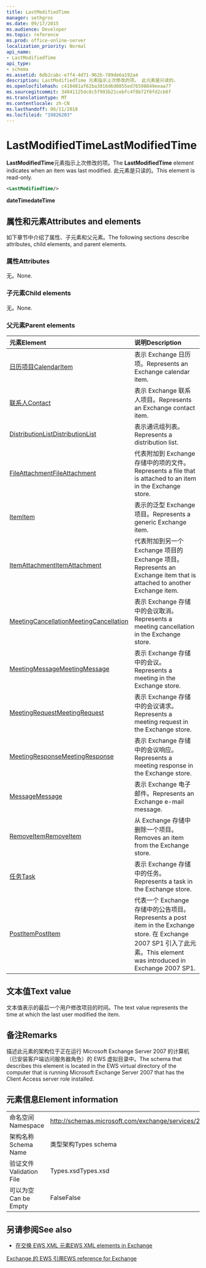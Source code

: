 ```yaml
---
title: LastModifiedTime
manager: sethgros
ms.date: 09/17/2015
ms.audience: Developer
ms.topic: reference
ms.prod: office-online-server
localization_priority: Normal
api_name:
- LastModifiedTime
api_type:
- schema
ms.assetid: 6db2cabc-e7f4-4d71-962b-789de6a192a4
description: LastModifiedTime 元素指示上次修改的项。 此元素是只读的。
ms.openlocfilehash: c410481af62ba3016d6d0855ed76598849eeaa77
ms.sourcegitcommit: 34041125dc8c5f993b21cebfc4f8b72f0fd2cb6f
ms.translationtype: MT
ms.contentlocale: zh-CN
ms.lasthandoff: 06/11/2018
ms.locfileid: "19826203"
---
```

# <a name="lastmodifiedtime"></a><span data-ttu-id="1eb9c-104">LastModifiedTime</span><span class="sxs-lookup"><span data-stu-id="1eb9c-104">LastModifiedTime</span></span>

<span data-ttu-id="1eb9c-105">**LastModifiedTime**元素指示上次修改的项。</span><span class="sxs-lookup"><span data-stu-id="1eb9c-105">The **LastModifiedTime** element indicates when an item was last modified.</span></span> <span data-ttu-id="1eb9c-106">此元素是只读的。</span><span class="sxs-lookup"><span data-stu-id="1eb9c-106">This element is read-only.</span></span> 
  
```xml
<LastModifiedTime/>
```

 <span data-ttu-id="1eb9c-107">**dateTime**</span><span class="sxs-lookup"><span data-stu-id="1eb9c-107">**dateTime**</span></span>
## <a name="attributes-and-elements"></a><span data-ttu-id="1eb9c-108">属性和元素</span><span class="sxs-lookup"><span data-stu-id="1eb9c-108">Attributes and elements</span></span>

<span data-ttu-id="1eb9c-109">如下章节中介绍了属性、子元素和父元素。</span><span class="sxs-lookup"><span data-stu-id="1eb9c-109">The following sections describe attributes, child elements, and parent elements.</span></span>
  
### <a name="attributes"></a><span data-ttu-id="1eb9c-110">属性</span><span class="sxs-lookup"><span data-stu-id="1eb9c-110">Attributes</span></span>

<span data-ttu-id="1eb9c-111">无。</span><span class="sxs-lookup"><span data-stu-id="1eb9c-111">None.</span></span>
  
### <a name="child-elements"></a><span data-ttu-id="1eb9c-112">子元素</span><span class="sxs-lookup"><span data-stu-id="1eb9c-112">Child elements</span></span>

<span data-ttu-id="1eb9c-113">无。</span><span class="sxs-lookup"><span data-stu-id="1eb9c-113">None.</span></span>
  
### <a name="parent-elements"></a><span data-ttu-id="1eb9c-114">父元素</span><span class="sxs-lookup"><span data-stu-id="1eb9c-114">Parent elements</span></span>

|<span data-ttu-id="1eb9c-115">**元素**</span><span class="sxs-lookup"><span data-stu-id="1eb9c-115">**Element**</span></span>|<span data-ttu-id="1eb9c-116">**说明**</span><span class="sxs-lookup"><span data-stu-id="1eb9c-116">**Description**</span></span>|
|:-----|:-----|
|[<span data-ttu-id="1eb9c-117">日历项目</span><span class="sxs-lookup"><span data-stu-id="1eb9c-117">CalendarItem</span></span>](calendaritem.md) <br/> |<span data-ttu-id="1eb9c-118">表示 Exchange 日历项。</span><span class="sxs-lookup"><span data-stu-id="1eb9c-118">Represents an Exchange calendar item.</span></span>  <br/> |
|[<span data-ttu-id="1eb9c-119">联系人</span><span class="sxs-lookup"><span data-stu-id="1eb9c-119">Contact</span></span>](contact.md) <br/> |<span data-ttu-id="1eb9c-120">表示 Exchange 联系人项目。</span><span class="sxs-lookup"><span data-stu-id="1eb9c-120">Represents an Exchange contact item.</span></span>  <br/> |
|[<span data-ttu-id="1eb9c-121">DistributionList</span><span class="sxs-lookup"><span data-stu-id="1eb9c-121">DistributionList</span></span>](distributionlist.md) <br/> |<span data-ttu-id="1eb9c-122">表示通讯组列表。</span><span class="sxs-lookup"><span data-stu-id="1eb9c-122">Represents a distribution list.</span></span>  <br/> |
|[<span data-ttu-id="1eb9c-123">FileAttachment</span><span class="sxs-lookup"><span data-stu-id="1eb9c-123">FileAttachment</span></span>](fileattachment.md) <br/> |<span data-ttu-id="1eb9c-124">代表附加到 Exchange 存储中的项的文件。</span><span class="sxs-lookup"><span data-stu-id="1eb9c-124">Represents a file that is attached to an item in the Exchange store.</span></span>  <br/> |
|[<span data-ttu-id="1eb9c-125">Item</span><span class="sxs-lookup"><span data-stu-id="1eb9c-125">Item</span></span>](item.md) <br/> |<span data-ttu-id="1eb9c-126">表示的泛型 Exchange 项目。</span><span class="sxs-lookup"><span data-stu-id="1eb9c-126">Represents a generic Exchange item.</span></span>  <br/> |
|[<span data-ttu-id="1eb9c-127">ItemAttachment</span><span class="sxs-lookup"><span data-stu-id="1eb9c-127">ItemAttachment</span></span>](itemattachment.md) <br/> |<span data-ttu-id="1eb9c-128">代表附加到另一个 Exchange 项目的 Exchange 项目。</span><span class="sxs-lookup"><span data-stu-id="1eb9c-128">Represents an Exchange item that is attached to another Exchange item.</span></span>  <br/> |
|[<span data-ttu-id="1eb9c-129">MeetingCancellation</span><span class="sxs-lookup"><span data-stu-id="1eb9c-129">MeetingCancellation</span></span>](meetingcancellation.md) <br/> |<span data-ttu-id="1eb9c-130">表示 Exchange 存储中的会议取消。</span><span class="sxs-lookup"><span data-stu-id="1eb9c-130">Represents a meeting cancellation in the Exchange store.</span></span>  <br/> |
|[<span data-ttu-id="1eb9c-131">MeetingMessage</span><span class="sxs-lookup"><span data-stu-id="1eb9c-131">MeetingMessage</span></span>](meetingmessage.md) <br/> |<span data-ttu-id="1eb9c-132">表示 Exchange 存储中的会议。</span><span class="sxs-lookup"><span data-stu-id="1eb9c-132">Represents a meeting in the Exchange store.</span></span>  <br/> |
|[<span data-ttu-id="1eb9c-133">MeetingRequest</span><span class="sxs-lookup"><span data-stu-id="1eb9c-133">MeetingRequest</span></span>](meetingrequest.md) <br/> |<span data-ttu-id="1eb9c-134">表示 Exchange 存储中的会议请求。</span><span class="sxs-lookup"><span data-stu-id="1eb9c-134">Represents a meeting request in the Exchange store.</span></span>  <br/> |
|[<span data-ttu-id="1eb9c-135">MeetingResponse</span><span class="sxs-lookup"><span data-stu-id="1eb9c-135">MeetingResponse</span></span>](meetingresponse.md) <br/> |<span data-ttu-id="1eb9c-136">表示 Exchange 存储中的会议响应。</span><span class="sxs-lookup"><span data-stu-id="1eb9c-136">Represents a meeting response in the Exchange store.</span></span>  <br/> |
|[<span data-ttu-id="1eb9c-137">Message</span><span class="sxs-lookup"><span data-stu-id="1eb9c-137">Message</span></span>](message-ex15websvcsotherref.md) <br/> |<span data-ttu-id="1eb9c-138">表示 Exchange 电子邮件。</span><span class="sxs-lookup"><span data-stu-id="1eb9c-138">Represents an Exchange e-mail message.</span></span>  <br/> |
|[<span data-ttu-id="1eb9c-139">RemoveItem</span><span class="sxs-lookup"><span data-stu-id="1eb9c-139">RemoveItem</span></span>](removeitem.md) <br/> |<span data-ttu-id="1eb9c-140">从 Exchange 存储中删除一个项目。</span><span class="sxs-lookup"><span data-stu-id="1eb9c-140">Removes an item from the Exchange store.</span></span>  <br/> |
|[<span data-ttu-id="1eb9c-141">任务</span><span class="sxs-lookup"><span data-stu-id="1eb9c-141">Task</span></span>](task.md) <br/> |<span data-ttu-id="1eb9c-142">表示 Exchange 存储中的任务。</span><span class="sxs-lookup"><span data-stu-id="1eb9c-142">Represents a task in the Exchange store.</span></span>  <br/> |
|[<span data-ttu-id="1eb9c-143">PostItem</span><span class="sxs-lookup"><span data-stu-id="1eb9c-143">PostItem</span></span>](postitem.md) <br/> |<span data-ttu-id="1eb9c-144">代表一个 Exchange 存储中的公告项目。</span><span class="sxs-lookup"><span data-stu-id="1eb9c-144">Represents a post item in the Exchange store.</span></span> <span data-ttu-id="1eb9c-145">在 Exchange 2007 SP1 引入了此元素。</span><span class="sxs-lookup"><span data-stu-id="1eb9c-145">This element was introduced in Exchange 2007 SP1.</span></span>  <br/> |
   
## <a name="text-value"></a><span data-ttu-id="1eb9c-146">文本值</span><span class="sxs-lookup"><span data-stu-id="1eb9c-146">Text value</span></span>

<span data-ttu-id="1eb9c-147">文本值表示的最后一个用户修改项目的时间。</span><span class="sxs-lookup"><span data-stu-id="1eb9c-147">The text value represents the time at which the last user modified the item.</span></span>
  
## <a name="remarks"></a><span data-ttu-id="1eb9c-148">备注</span><span class="sxs-lookup"><span data-stu-id="1eb9c-148">Remarks</span></span>

<span data-ttu-id="1eb9c-149">描述此元素的架构位于正在运行 Microsoft Exchange Server 2007 的计算机（已安装客户端访问服务器角色）的 EWS 虚拟目录中。</span><span class="sxs-lookup"><span data-stu-id="1eb9c-149">The schema that describes this element is located in the EWS virtual directory of the computer that is running Microsoft Exchange Server 2007 that has the Client Access server role installed.</span></span>
  
## <a name="element-information"></a><span data-ttu-id="1eb9c-150">元素信息</span><span class="sxs-lookup"><span data-stu-id="1eb9c-150">Element information</span></span>

|||
|:-----|:-----|
|<span data-ttu-id="1eb9c-151">命名空间</span><span class="sxs-lookup"><span data-stu-id="1eb9c-151">Namespace</span></span>  <br/> |http://schemas.microsoft.com/exchange/services/2006/types  <br/> |
|<span data-ttu-id="1eb9c-152">架构名称</span><span class="sxs-lookup"><span data-stu-id="1eb9c-152">Schema Name</span></span>  <br/> |<span data-ttu-id="1eb9c-153">类型架构</span><span class="sxs-lookup"><span data-stu-id="1eb9c-153">Types schema</span></span>  <br/> |
|<span data-ttu-id="1eb9c-154">验证文件</span><span class="sxs-lookup"><span data-stu-id="1eb9c-154">Validation File</span></span>  <br/> |<span data-ttu-id="1eb9c-155">Types.xsd</span><span class="sxs-lookup"><span data-stu-id="1eb9c-155">Types.xsd</span></span>  <br/> |
|<span data-ttu-id="1eb9c-156">可以为空</span><span class="sxs-lookup"><span data-stu-id="1eb9c-156">Can be Empty</span></span>  <br/> |<span data-ttu-id="1eb9c-157">False</span><span class="sxs-lookup"><span data-stu-id="1eb9c-157">False</span></span>  <br/> |
   
## <a name="see-also"></a><span data-ttu-id="1eb9c-158">另请参阅</span><span class="sxs-lookup"><span data-stu-id="1eb9c-158">See also</span></span>



- [<span data-ttu-id="1eb9c-159">在交换 EWS XML 元素</span><span class="sxs-lookup"><span data-stu-id="1eb9c-159">EWS XML elements in Exchange</span></span>](ews-xml-elements-in-exchange.md)
  
[<span data-ttu-id="1eb9c-160">Exchange 的 EWS 引用</span><span class="sxs-lookup"><span data-stu-id="1eb9c-160">EWS reference for Exchange</span></span>](ews-reference-for-exchange.md)

